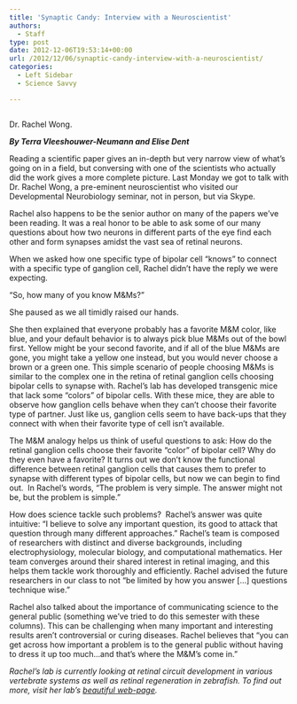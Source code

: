 ```yaml
---
title: 'Synaptic Candy: Interview with a Neuroscientist'
authors: 
  - Staff
type: post
date: 2012-12-06T19:53:14+00:00
url: /2012/12/06/synaptic-candy-interview-with-a-neuroscientist/
categories:
  - Left Sidebar
  - Science Savvy

---
```

<div id="attachment_1904" style="width: 233px" class="wp-caption alignright">
  <a href="http://www.reedquest.org/2012/12/synaptic-candy-interview-with-a-neuroscientist/rachel_wong_sciencesavvy/" rel="attachment wp-att-1904"><img class="size-medium wp-image-1904" title="rachel_wong_sciencesavvy" src="https://i1.wp.com/www.reedquest.org/wp-content/uploads/2012/12/rachel_wong_sciencesavvy-223x300.png?resize=223%2C300" alt="" data-recalc-dims="1" /></a>
  
  <p class="wp-caption-text">
    Dr. Rachel Wong.
  </p>
</div>

**_By Terra Vleeshouwer-Neumann and Elise Dent_**

Reading a scientific paper gives an in-depth but very narrow view of what’s going on in a field, but conversing with one of the scientists who actually did the work gives a more complete picture. Last Monday we got to talk with Dr. Rachel Wong, a pre-eminent neuroscientist who visited our Developmental Neurobiology seminar, not in person, but via Skype.

Rachel also happens to be the senior author on many of the papers we’ve been reading. It was a real honor to be able to ask some of our many questions about how two neurons in different parts of the eye find each other and form synapses amidst the vast sea of retinal neurons.

When we asked how one specific type of bipolar cell “knows” to connect with a specific type of ganglion cell, Rachel didn’t have the reply we were expecting.

“So, how many of you know M&Ms?”

She paused as we all timidly raised our hands.

She then explained that everyone probably has a favorite M&M color, like blue, and your default behavior is to always pick blue M&Ms out of the bowl first. Yellow might be your second favorite, and if all of the blue M&Ms are gone, you might take a yellow one instead, but you would never choose a brown or a green one. This simple scenario of people choosing M&Ms is similar to the complex one in the retina of retinal ganglion cells choosing bipolar cells to synapse with. Rachel’s lab has developed transgenic mice that lack some “colors” of bipolar cells. With these mice, they are able to observe how ganglion cells behave when they can’t choose their favorite type of partner. Just like us, ganglion cells seem to have back-ups that they connect with when their favorite type of cell isn’t available.

The M&M analogy helps us think of useful questions to ask: How do the retinal ganglion cells choose their favorite “color” of bipolar cell? Why do they even have a favorite? It turns out we don’t know the functional difference between retinal ganglion cells that causes them to prefer to synapse with different types of bipolar cells, but now we can begin to find out.  In Rachel’s words, “The problem is very simple. The answer might not be, but the problem is simple.”

How does science tackle such problems?  Rachel’s answer was quite intuitive: “I believe to solve any important question, its good to attack that question through many different approaches.” Rachel’s team is composed of researchers with distinct and diverse backgrounds, including electrophysiology, molecular biology, and computational mathematics. Her team converges around their shared interest in retinal imaging, and this helps them tackle work thoroughly and efficiently. Rachel advised the future researchers in our class to not “be limited by how you answer [&#8230;] questions technique wise.”

Rachel also talked about the importance of communicating science to the general public (something we’ve tried to do this semester with these columns). This can be challenging when many important and interesting results aren’t controversial or curing diseases. Rachel believes that “you can get across how important a problem is to the general public without having to dress it up too much&#8230;and that’s where the M&M’s come in.”

_Rachel’s lab is currently looking at retinal circuit development in various vertebrate systems as well as retinal regeneration in zebrafish. To find out more, visit her lab’s [beautiful web-page][1]._

 [1]: http://wonglab.biostr.washington.edu